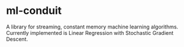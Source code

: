# ml-conduit

A library for streaming, constant memory machine learning algorithms. Currently implemented is Linear Regression with Stochastic Gradient Descent.
